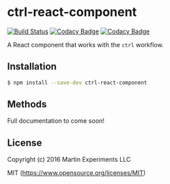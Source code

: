 # ctrl-react-component

[![Build Status](https://travis-ci.org/martin-experiments/ctrl-react-component.svg?branch=master)](https://travis-ci.org/martin-experiments/ctrl-react-component)
[![Codacy Badge](https://api.codacy.com/project/badge/Grade/e0d1ad020a6146e4a08f70bc5bc12c4d)](https://www.codacy.com/app/suitupalex/ctrl-react-component?utm_source=github.com&amp;utm_medium=referral&amp;utm_content=martin-experiments/ctrl-react-component&amp;utm_campaign=Badge_Grade)
[![Codacy Badge](https://api.codacy.com/project/badge/Coverage/e0d1ad020a6146e4a08f70bc5bc12c4d)](https://www.codacy.com/app/suitupalex/ctrl-react-component?utm_source=github.com&amp;utm_medium=referral&amp;utm_content=martin-experiments/ctrl-react-component&amp;utm_campaign=Badge_Coverage)

A React component that works with the `ctrl` workflow.

## Installation

```bash
$ npm install --save-dev ctrl-react-component
```

## Methods

Full documentation to come soon!

## License

Copyright (c) 2016 Martin Experiments LLC

MIT (https://www.opensource.org/licenses/MIT)
